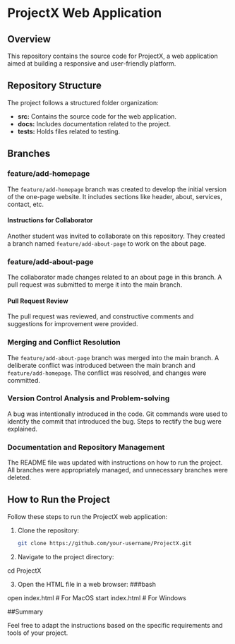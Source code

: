 # ProjectX Web Application

## Overview

This repository contains the source code for ProjectX, a web application aimed at building a responsive and user-friendly platform.

## Repository Structure

The project follows a structured folder organization:

- **src:** Contains the source code for the web application.
- **docs:** Includes documentation related to the project.
- **tests:** Holds files related to testing.

## Branches

### feature/add-homepage

The `feature/add-homepage` branch was created to develop the initial version of the one-page website. It includes sections like header, about, services, contact, etc. 

#### Instructions for Collaborator

Another student was invited to collaborate on this repository. They created a branch named `feature/add-about-page` to work on the about page.

### feature/add-about-page

The collaborator made changes related to an about page in this branch. A pull request was submitted to merge it into the main branch.

#### Pull Request Review

The pull request was reviewed, and constructive comments and suggestions for improvement were provided.

### Merging and Conflict Resolution

The `feature/add-about-page` branch was merged into the main branch. A deliberate conflict was introduced between the main branch and `feature/add-homepage`. The conflict was resolved, and changes were committed.

### Version Control Analysis and Problem-solving

A bug was intentionally introduced in the code. Git commands were used to identify the commit that introduced the bug. Steps to rectify the bug were explained.

### Documentation and Repository Management

The README file was updated with instructions on how to run the project. All branches were appropriately managed, and unnecessary branches were deleted.

## How to Run the Project

Follow these steps to run the ProjectX web application:

1. Clone the repository:

   ```bash
   git clone https://github.com/your-username/ProjectX.git
2. Navigate to the project directory:

cd ProjectX

3. Open the HTML file in a web browser:
   ###bash

open index.html   # For MacOS
start index.html  # For Windows

##Summary

Feel free to adapt the instructions based on the specific requirements and tools of your project.

